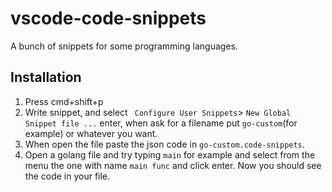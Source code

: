 # vscode-code-snippets

A bunch of snippets for some programming languages.

## Installation
1. Press cmd+shift+p
1. Write snippet, and select ` Configure User Snippets`> `New Global Snippet file ...` enter, when ask for a filename put `go-custom`(for example) or whatever you want.
1. When open the file paste the json code in `go-custom.code-snippets`.
1. Open a golang file and try typing `main` for example and select from the menu the one with name `main func` and click enter.
Now you should see the code in your file.